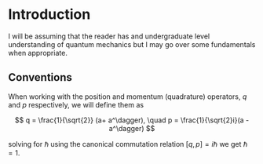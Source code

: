 # Introduction
I will be assuming that the reader has and undergraduate level understanding of quantum mechanics but I may go over some fundamentals when appropriate. 

## Conventions
When working with the position and momentum (quadrature) operators, $q$ and $p$ respectively, we will define them as 

$$
q = \frac{1}{\sqrt{2}} (a+ a^\dagger), \quad p = \frac{1}{\sqrt{2}i}(a - a^\dagger)
$$

solving for $\hbar$ using the canonical commutation relation $[q,p] = i\hbar$ we get $\hbar=1$.
